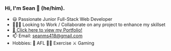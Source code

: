### Hi, I'm Sean 👋 (he/him).
<ul>
  <li>😃 Passionate Junior Full-Stack Web Developer</li>
  <li>👨🏻‍💻 Looking to Work / Collaborate on any project to enhance my skillset</li>
  <li><a href=https://github.com/seanscott95/My-Portfolio>🚀 Click here to view my Portfolio!<a></li>
  <li>📫 Email: <a href=mailto:seanms418@gmail.com>seanms418@gmail.com</a></li>
  <li>Hobbies: 🏉 AFL 🏋🏽 Exercise ⚔️ Gaming</li>
</ul>
